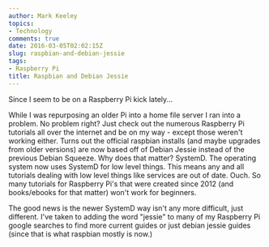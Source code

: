 ```yaml
---
author: Mark Keeley
topics:
- Technology
comments: true
date: 2016-03-05T02:02:15Z
slug: raspbian-and-debian-jessie
tags:
- Raspberry Pi
title: Raspbian and Debian Jessie
---
```


Since I seem to be on a Raspberry Pi kick lately...

While I was repurposing an older Pi into a home file server I ran into a problem. No problem right? Just check out the numerous Raspberry Pi tutorials all over the internet and be on my way - except those weren't working either. Turns out the official raspbian installs (and maybe upgrades from older versions) are now based off of Debian Jessie instead of the previous Debian Squeeze. Why does that matter? SystemD. The operating system now uses SystemD for low level things. This means any and all tutorials dealing with low level things like services are out of date. Ouch. So many tutorials for Raspberry Pi's that were created since 2012 (and books/ebooks for that matter) won't work for beginners.

The good news is the newer SystemD way isn't any more difficult, just different. I've taken to adding the word "jessie" to many of my Raspberry Pi google searches to find more current guides or just debian jessie guides (since that is what raspbian mostly is now.)

<!--more-->
